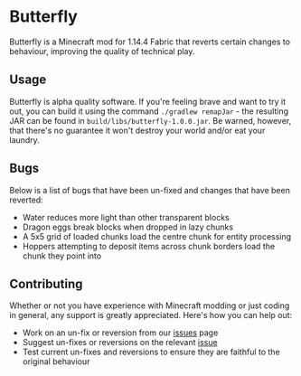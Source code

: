 # Butterfly

Butterfly is a Minecraft mod for 1.14.4 Fabric that reverts certain changes to behaviour, improving the quality of technical play.

## Usage

Butterfly is alpha quality software.
If you're feeling brave and want to try it out, you can build it using the command `./gradlew remapJar` - the resulting JAR can be found in `build/libs/butterfly-1.0.0.jar`.
Be warned, however, that there's no guarantee it won't destroy your world and/or eat your laundry.

## Bugs

Below is a list of bugs that have been un-fixed and changes that have been reverted:

- Water reduces more light than other transparent blocks
- Dragon eggs break blocks when dropped in lazy chunks
- A 5x5 grid of loaded chunks load the centre chunk for entity processing
- Hoppers attempting to deposit items across chunk borders load the chunk they point into

## Contributing

Whether or not you have experience with Minecraft modding or just coding in general, any support is greatly appreciated. Here's how you can help out:

- Work on an un-fix or reversion from our [issues] page
- Suggest un-fixes or reversions on the relevant [issue][the-big-issue]
- Test current un-fixes and reversions to ensure they are faithful to the original behaviour

[issues]: https://github.com/vktec/butterfly/issues
[the-big-issue]: https://github.com/vktec/butterfly/issues/4
